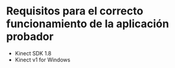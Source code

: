 # Requisitos para el correcto funcionamiento de la aplicación probador

* Kinect SDK 1.8
* Kinect v1 for Windows
